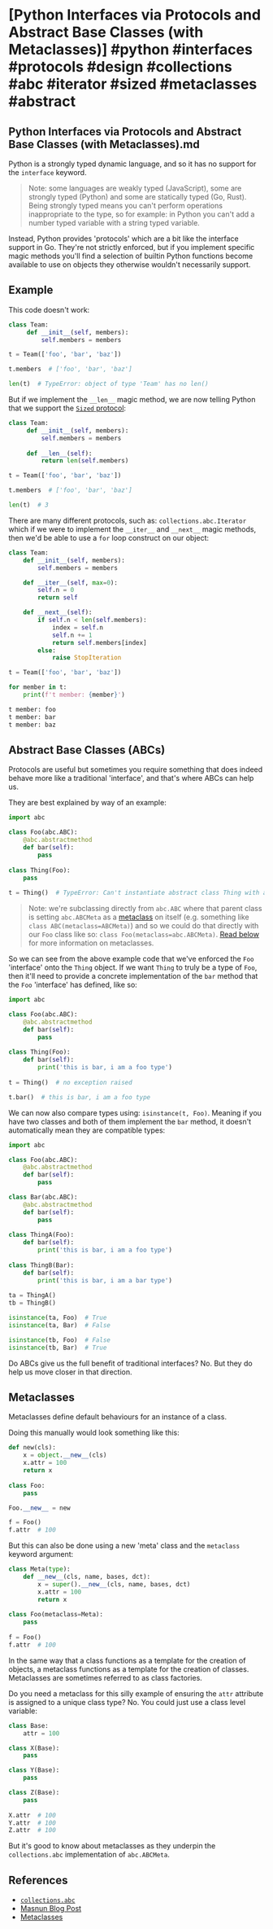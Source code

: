 # [Python Interfaces via Protocols and Abstract Base Classes (with Metaclasses)] #python #interfaces #protocols #design #collections #abc #iterator #sized #metaclasses #abstract

## Python Interfaces via Protocols and Abstract Base Classes (with Metaclasses).md

Python is a strongly typed dynamic language, and so it has no support for the `interface` keyword.

> Note: some languages are weakly typed (JavaScript), some are strongly typed (Python) and some are statically typed (Go, Rust). Being strongly typed means you can't perform operations inappropriate to the type, so for example: in Python you can't add a number typed variable with a string typed variable.

Instead, Python provides 'protocols' which are a bit like the interface support in Go. They're not strictly enforced, but if you implement specific magic methods you'll find a selection of builtin Python functions become available to use on objects they otherwise wouldn't necessarily support.

## Example

This code doesn't work:

```py
class Team:
     def __init__(self, members):
         self.members = members

t = Team(['foo', 'bar', 'baz'])

t.members  # ['foo', 'bar', 'baz']

len(t)  # TypeError: object of type 'Team' has no len()
```

But if we implement the `__len__` magic method, we are now telling Python that we support the [`Sized` protocol](https://docs.python.org/3.7/library/collections.abc.html#collections.abc.Sized):

```py
class Team:
     def __init__(self, members):
         self.members = members
         
     def __len__(self):
         return len(self.members)

t = Team(['foo', 'bar', 'baz'])

t.members  # ['foo', 'bar', 'baz']

len(t)  # 3
```

There are many different protocols, such as: `collections.abc.Iterator` which if we were to implement the `__iter__` and `__next__` magic methods, then we'd be able to use a `for` loop construct on our object:

```py
class Team:
    def __init__(self, members):
        self.members = members

    def __iter__(self, max=0):
        self.n = 0
        return self

    def __next__(self):
        if self.n < len(self.members):
            index = self.n
            self.n += 1
            return self.members[index]
        else:
            raise StopIteration

t = Team(['foo', 'bar', 'baz'])

for member in t:
    print(f't member: {member}')

t member: foo
t member: bar
t member: baz
```

## Abstract Base Classes (ABCs)

Protocols are useful but sometimes you require something that does indeed behave more like a traditional 'interface', and that's where ABCs can help us.

They are best explained by way of an example:

```py
import abc

class Foo(abc.ABC):
    @abc.abstractmethod
    def bar(self):
        pass
        
class Thing(Foo):
    pass
    
t = Thing()  # TypeError: Can't instantiate abstract class Thing with abstract methods bar
```

> Note: we're subclassing directly from `abc.ABC` where that parent class is setting `abc.ABCMeta` as a [metaclass](https://docs.python.org/3.7/reference/datamodel.html#metaclasses) on itself (e.g. something like `class ABC(metaclass=ABCMeta)`) and so we could do that directly with our `Foo` class like so: `class Foo(metaclass=abc.ABCMeta)`. [Read below](#metaclasses) for more information on metaclasses.

So we can see from the above example code that we've enforced the `Foo` 'interface' onto the `Thing` object. If we want `Thing` to truly be a type of `Foo`, then it'll need to provide a concrete implementation of the `bar` method that the `Foo` 'interface' has defined, like so:

```py
import abc

class Foo(abc.ABC):
    @abc.abstractmethod
    def bar(self):
        pass
        
class Thing(Foo):
    def bar(self):
        print('this is bar, i am a foo type')
    
t = Thing()  # no exception raised

t.bar()  # this is bar, i am a foo type
```

We can now also compare types using: `isinstance(t, Foo)`. Meaning if you have two classes and both of them implement the `bar` method, it doesn't automatically mean they are compatible types:

```py
import abc

class Foo(abc.ABC):
    @abc.abstractmethod
    def bar(self):
        pass

class Bar(abc.ABC):
    @abc.abstractmethod
    def bar(self):
        pass
        
class ThingA(Foo):
    def bar(self):
        print('this is bar, i am a foo type')
        
class ThingB(Bar):
    def bar(self):
        print('this is bar, i am a bar type')
    
ta = ThingA()
tb = ThingB()

isinstance(ta, Foo)  # True
isinstance(ta, Bar)  # False

isinstance(tb, Foo)  # False
isinstance(tb, Bar)  # True
```

Do ABCs give us the full benefit of traditional interfaces? No. But they do help us move closer in that direction.

## Metaclasses

Metaclasses define default behaviours for an instance of a class.

Doing this manually would look something like this:

```py
def new(cls):
    x = object.__new__(cls)
    x.attr = 100
    return x
    
class Foo:
    pass

Foo.__new__ = new

f = Foo()
f.attr  # 100
```

But this can also be done using a new 'meta' class and the `metaclass` keyword argument:

```py
class Meta(type):
    def __new__(cls, name, bases, dct):
        x = super().__new__(cls, name, bases, dct)
        x.attr = 100
        return x
        
class Foo(metaclass=Meta):
    pass
    
f = Foo()
f.attr  # 100
```

In the same way that a class functions as a template for the creation of objects, a metaclass functions as a template for the creation of classes. Metaclasses are sometimes referred to as class factories.

Do you need a metaclass for this silly example of ensuring the `attr` attribute is assigned to a unique class type? No. You could just use a class level variable:

```py
class Base:
    attr = 100

class X(Base):
    pass

class Y(Base):
    pass

class Z(Base):
    pass
    
X.attr  # 100
Y.attr  # 100
Z.attr  # 100
```

But it's good to know about metaclasses as they underpin the `collections.abc` implementation of `abc.ABCMeta`.

## References

- [`collections.abc`](https://docs.python.org/3.7/library/collections.abc.html)
- [Masnun Blog Post](http://masnun.rocks/2017/04/15/interfaces-in-python-protocols-and-abcs/)
- [Metaclasses](https://realpython.com/python-metaclasses/)

